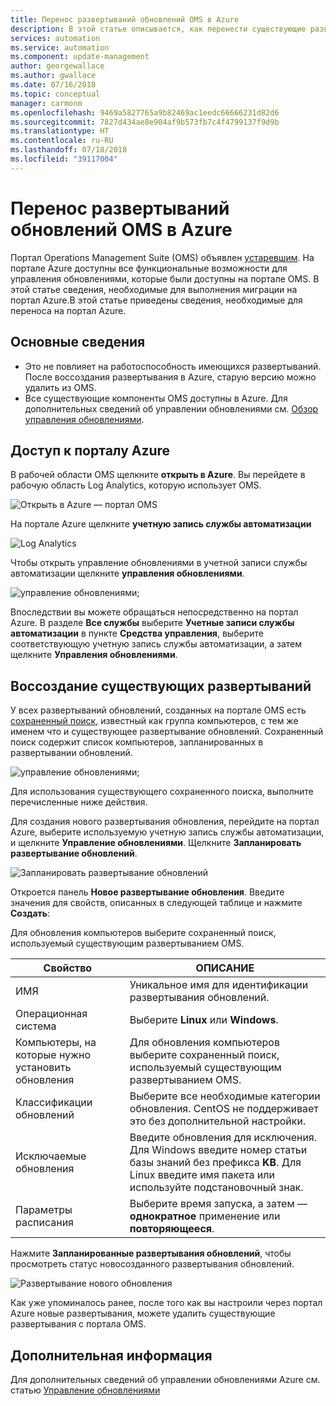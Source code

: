 ```yaml
---
title: Перенос развертываний обновлений OMS в Azure
description: В этой статье описывается, как перенести существующие развертывания обновлений OMS в Azure
services: automation
ms.service: automation
ms.component: update-management
author: georgewallace
ms.author: gwallace
ms.date: 07/16/2018
ms.topic: conceptual
manager: carmonm
ms.openlocfilehash: 9469a5827765a9b82469ac1eedc66666231d82d6
ms.sourcegitcommit: 7827d434ae8e904af9b573fb7c4f4799137f9d9b
ms.translationtype: HT
ms.contentlocale: ru-RU
ms.lasthandoff: 07/18/2018
ms.locfileid: "39117004"
---
```

# <a name="migrate-your-oms-update-deployments-to-azure"></a>Перенос развертываний обновлений OMS в Azure

Портал Operations Management Suite (OMS) объявлен [устаревшим](../log-analytics/log-analytics-oms-portal-transition.md). На портале Azure доступны все функциональные возможности для управления обновлениями, которые были доступны на портале OMS. В этой статье сведения, необходимые для выполнения миграции на портал Azure.В этой статье приведены сведения, необходимые для переноса на портал Azure.

## <a name="key-information"></a>Основные сведения

* Это не повлияет на работоспособность имеющихся развертываний. После воссоздания развертывания в Azure, старую версию можно удалить из OMS.
* Все существующие компоненты OMS доступны в Azure. Для дополнительных сведений об управлении обновлениями см. [Обзор управления обновлениями](automation-update-management.md).

## <a name="access-the-azure-portal"></a>Доступ к порталу Azure

В рабочей области OMS щелкните **открыть в Azure**. Вы перейдете в рабочую область Log Analytics, которую использует OMS.

![Открыть в Azure — портал OMS](media/migrate-oms-update-deployments/link-to-azure-portal.png)

На портале Azure щелкните **учетную запись службы автоматизации**

![Log Analytics](media/migrate-oms-update-deployments/log-analytics.png)

Чтобы открыть управление обновлениями в учетной записи службы автоматизации щелкните **управления обновлениями**.

![управление обновлениями;](media/migrate-oms-update-deployments/azure-automation.png)

Впоследствии вы можете обращаться непосредственно на портал Azure. В разделе **Все службы** выберите **Учетные записи службы автоматизации** в пункте **Средства управления**, выберите соответствующую учетную запись службы автоматизации, а затем щелкните **Управления обновлениями**.

## <a name="recreate-existing-deployments"></a>Воссоздание существующих развертываний

У всех развертываний обновлений, созданных на портале OMS есть [сохраненный поиск](../log-analytics/log-analytics-computer-groups.md), известный как группа компьютеров, с тем же именем что и существующее развертывание обновлений. Сохраненный поиск содержит список компьютеров, запланированных в развертывании обновлений.

![управление обновлениями;](media/migrate-oms-update-deployments/oms-deployment.png)

Для использования существующего сохраненного поиска, выполните перечисленные ниже действия.

Для создания нового развертывания обновления, перейдите на портал Azure, выберите используемую учетную запись службы автоматизации, и щелкните **Управление обновлениями**. Щелкните **Запланировать развертывание обновлений**.

![Запланировать развертывание обновлений](media/migrate-oms-update-deployments/schedule-update-deployment.png)

Откроется панель **Новое развертывание обновления**. Введите значения для свойств, описанных в следующей таблице и нажмите **Создать**:

Для обновления компьютеров выберите сохраненный поиск, используемый существующим развертыванием OMS.

| Свойство | ОПИСАНИЕ |
| --- | --- |
|ИМЯ |Уникальное имя для идентификации развертывания обновлений. |
|Операционная система| Выберите **Linux** или **Windows**.|
|Компьютеры, на которые нужно установить обновления |Для обновления компьютеров выберите сохраненный поиск, используемый существующим развертыванием OMS. |
|Классификации обновлений|Выберите все необходимые категории обновления. CentOS не поддерживает это без дополнительной настройки.|
|Исключаемые обновления|Введите обновления для исключения. Для Windows введите номер статьи базы знаний без префикса **KB**. Для Linux введите имя пакета или используйте подстановочный знак.  |
|Параметры расписания|Выберите время запуска, а затем — **однократное** применение или **повторяющееся**.|| Период обслуживания |Количество минут, установленное для обновлений. Значение должно составлять не менее 30 минут, но не более 6 часов. |

Нажмите **Запланированные развертывания обновлений**, чтобы просмотреть статус новосозданного развертывания обновлений.

![Развертывание нового обновления](media/migrate-oms-update-deployments/new-update-deployment.png)

Как уже упоминалось ранее, после того как вы настроили через портал Azure новые развертывания, можете удалить существующие развертывания с портала OMS.

## <a name="next-steps"></a>Дополнительная информация

Для дополнительных сведений об управлении обновлениями Azure см. статью [Управление обновлениями](automation-update-management.md)